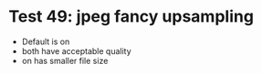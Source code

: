 # Test 49: jpeg fancy upsampling

* Default is on
* both have acceptable quality
* on has smaller file size